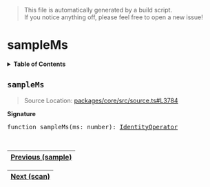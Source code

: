 > This file is automatically generated by a build script.<br>If you notice anything off, please feel free to open a new issue!

# sampleMs

<details><summary><b>Table of Contents</b></summary>

1. [<code>sampleMs</code>](#sampleMs)</details>

## <a name="sampleMs"></a><code>sampleMs</code>

> Source Location: [packages\/core\/src\/source.ts#L3784](..\/..\/packages\/core\/src\/source.ts#L3784)

<b>Signature</b>

<pre>function sampleMs(ms: number): <a href="001-IdentityOperator.md#IdentityOperator">IdentityOperator</a></pre><br>

| [Previous \(sample\)](061-sample.md#readme) |
| --- |

<div align="right">

| [Next \(scan\)](063-scan.md#readme) |
| --- |
</div>
